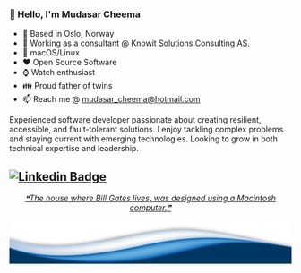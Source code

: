 ### :wave: Hello, I'm Mudasar Cheema
- :round_pushpin: Based in Oslo, Norway
- :office: Working as a consultant @ [Knowit Solutions Consulting AS](https://www.knowit.no/).
- :apple: macOS/Linux
- :heart: Open Source Software
- :watch: Watch enthusiast
- :family: Proud father of twins
- 📫 Reach me @ mudasar_cheema@hotmail.com

Experienced software developer passionate about creating resilient, accessible, and fault-tolerant solutions. I enjoy tackling complex problems and staying current with emerging technologies. Looking to grow in both technical expertise and leadership.

[![Linkedin Badge](https://img.shields.io/badge/-LinkedIn-blue?style=flat-square&logo=Linkedin&logoColor=white&link=https://www.linkedin.com/in/mudasar-ahmad/)](https://www.linkedin.com/in/mudasar-ahmad/)
---


 <p align="center">
<a href='https://github.com/marketplace/actions/quote-readme'>
<!--STARTS_HERE_QUOTE_README-->
<i>❝The house where Bill Gates lives, was designed using a Macintosh computer.❞</i>
<!--ENDS_HERE_QUOTE_README-->
</a>
 </p>

 <img src="https://raw.githubusercontent.com/mudasar187/mudasar187/master/wave.png">
